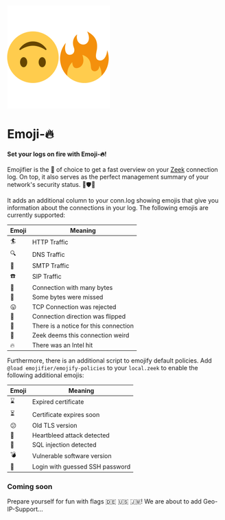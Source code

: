 <img src="docs/emojifier_logo.png" width="240" height="240" />

# Emoji-🔥

#### Set your logs on fire with Emoji-🔥!

Emojifier is the 🔨 of choice to get a fast overview on your [Zeek](https://www.zeek.org/) connection log.
On top, it also serves as the perfect management summary of your network's security status. 👹🛡️🏢

It adds an additional column to your conn.log showing emojis that give you information about the connections in your log.
The following emojis are currently supported:

| Emoji | Meaning                                |
| ----- | -------------------------------------- |
| 🏄    | HTTP Traffic                           |
| 🔍    | DNS Traffic                            |
| 📨    | SMTP Traffic                           |
| ☎️    | SIP Traffic                            |
| 🥵    | Connection with many bytes             |
| 🙈    | Some bytes were missed                 |
| 😛    | TCP Connection was rejected            |
| 🔄    | Connection direction was flipped       |
| 🚨    | There is a notice for this connection  |
| 🥴    | Zeek deems this connection weird       |
| 🔥    | There was an Intel hit                 |

Furthermore, there is an additional script to emojify default policies.
Add `@load emojifier/emojify-policies` to your `local.zeek` to enable the following additional emojis:

| Emoji | Meaning                                |
| ----- | -------------------------------------- |
| ⌛    | Expired certificate                    |
| ⏳    | Certificate expires soon               |
| 😕    | Old TLS version                        |
| 💓    | Heartbleed attack detected             |
| 💉    | SQL injection detected                 |
| 💣    | Vulnerable software version            |
| 🤔    | Login with guessed SSH password        |

### Coming soon

Prepare yourself for fun with flags 🇩🇪 🇺🇸 🇯🇲! We are about to add Geo-IP-Support...
